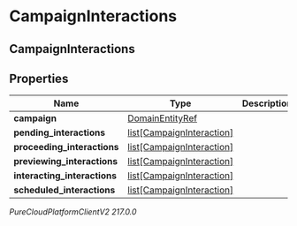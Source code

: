 # CampaignInteractions

## CampaignInteractions

## Properties

|Name | Type | Description | Notes|
|------------ | ------------- | ------------- | -------------|
| **campaign** | [DomainEntityRef](DomainEntityRef) |  | [optional] |
| **pending_interactions** | [list[CampaignInteraction]](CampaignInteraction) |  | [optional] |
| **proceeding_interactions** | [list[CampaignInteraction]](CampaignInteraction) |  | [optional] |
| **previewing_interactions** | [list[CampaignInteraction]](CampaignInteraction) |  | [optional] |
| **interacting_interactions** | [list[CampaignInteraction]](CampaignInteraction) |  | [optional] |
| **scheduled_interactions** | [list[CampaignInteraction]](CampaignInteraction) |  | [optional] |



_PureCloudPlatformClientV2 217.0.0_
